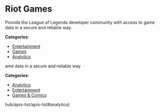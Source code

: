 # Riot Games


Provide the League of Legends developer community with access to game data in a secure and reliable way.



**Categories**:
- [Entertainment](https://github.com/apis-list/apis-list#entertainment)
- [Games](https://github.com/apis-list/apis-list#games)
- [Analytics](https://github.com/apis-list/apis-list#analytics)



ame data in a secure and reliable way



**Categories**:
- [Analytics](https://github.com/apis-list/apis-list#analytics)
- [Entertainment](https://github.com/apis-list/apis-list#entertainment)
- [Games & Comics](https://github.com/apis-list/apis-list#games-and-comics)






hub/apis-list/apis-list#analytics)



